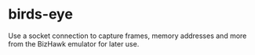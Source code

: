 # birds-eye
Use a socket connection to capture frames, memory addresses and more from the BizHawk emulator for later use.
